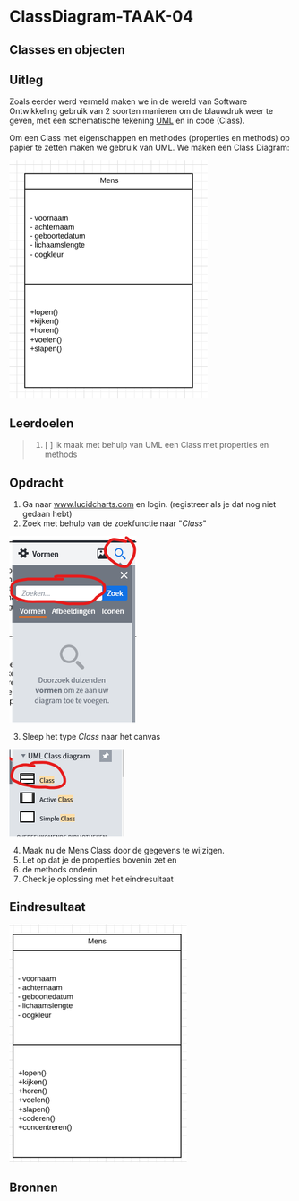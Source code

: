 # ClassDiagram-TAAK-04

## Classes en objecten

## Uitleg

Zoals eerder werd vermeld maken we in de wereld van Software Ontwikkeling gebruik van 2 soorten manieren om de blauwdruk weer te geven, met een schematische tekening [UML](https://nl.wikipedia.org/wiki/Unified_Modeling_Language) en in code (Class).

Om een Class met eigenschappen en methodes (properties en methods) op papier te zetten maken we gebruik van UML. We maken een Class Diagram:

![Class Diagrams](/classes-en-objecten/taak04/images/eenclass.png)

## Leerdoelen

> 1. [ ] Ik maak met behulp van UML een Class met properties en methods

## Opdracht

1. Ga naar www.lucidcharts.com en login. (registreer als je dat nog niet gedaan hebt)
2. Zoek met behulp van de zoekfunctie naar "_Class_"

![Zoeken](/classes-en-objecten/taak04/images/zoeken.png)

3. Sleep het type _Class_ naar het canvas

![Kiezen](/classes-en-objecten/taak04/images/keuze.png)

4. Maak nu de Mens Class door de gegevens te wijzigen. 
5. Let op dat je de properties bovenin zet en
6. de methods onderin.
7. Check je oplossing met het eindresultaat


## Eindresultaat

![Eindresultaat](/classes-en-objecten/taak04/images/eindresultaat.png)

## Bronnen

